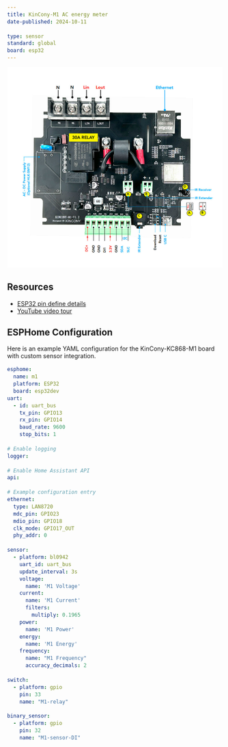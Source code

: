 ```yaml
---
title: KinCony-M1 AC energy meter
date-published: 2024-10-11

type: sensor
standard: global
board: esp32
---
```


![Product](M1-2_01.jpg "Product Image")

## Resources

- [ESP32 pin define details](https://www.kincony.com/forum/showthread.php?tid=3300)
- [YouTube video tour](https://youtu.be/uKbUdrj3T1M)

## ESPHome Configuration

Here is an example YAML configuration for the KinCony-KC868-M1 board with custom sensor integration.

```yaml
esphome:
  name: m1
  platform: ESP32
  board: esp32dev
uart:
  - id: uart_bus
    tx_pin: GPIO13
    rx_pin: GPIO14
    baud_rate: 9600
    stop_bits: 1

# Enable logging
logger:

# Enable Home Assistant API
api:

# Example configuration entry
ethernet:
  type: LAN8720
  mdc_pin: GPIO23
  mdio_pin: GPIO18
  clk_mode: GPIO17_OUT
  phy_addr: 0

sensor:
  - platform: bl0942
    uart_id: uart_bus
    update_interval: 3s
    voltage:
      name: 'M1 Voltage'
    current:
      name: 'M1 Current'
      filters:
        multiply: 0.1965
    power:
      name: 'M1 Power'
    energy:
      name: 'M1 Energy'
    frequency:
      name: "M1 Frequency"
      accuracy_decimals: 2

switch:
  - platform: gpio
    pin: 33
    name: "M1-relay"

binary_sensor:
  - platform: gpio
    pin: 32
    name: "M1-sensor-DI"
```
